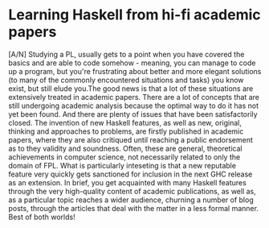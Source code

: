 # Learning Haskell from hi-fi academic papers


[A/N] Studying a PL, usually gets to a point when you have covered the basics and are able to code somehow - meaning, you can manage to code up a program, but you're frustrating about better and more elegant solutions (to many of the commonly encountered situations and tasks) you know exist, but still elude you.The good news is that a lot of these situations are extensively treated in academic papers. There are a lot of concepts that are still undergoing academic analysis because the optimal way to do it has not yet been found. And there are plenty of issues that have been satisfactorily closed. The invention of new Haskell features, as well as new, original, thinking and approaches to problems, are firstly published in academic papers, where they are also critiqued until reaching a public endorsement as to they validity and soundness. Often, these are general, theoretical achievements in computer science, not necessarily related to only the domain of FPL. What is particularly inteseting is that a new reputable feature very quickly gets sanctioned for inclusion in the next GHC release as an extension. In brief, you get acquainted with many Haskell features through the very high-quality content of academic publications, as well as, as a particular topic reaches a wider audience, churning a number of blog posts, through the articles that deal with the matter in a less formal manner. Best of both worlds!
